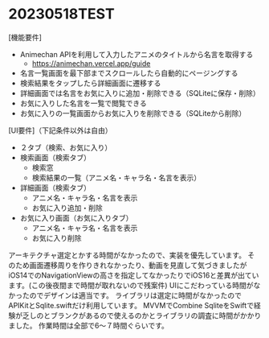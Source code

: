 # 20230518TEST

[機能要件]
* Animechan APIを利用して入力したアニメのタイトルから名言を取得する
   * https://animechan.vercel.app/guide
* 名言一覧画面を最下部までスクロールしたら自動的にページングする
* 検索結果をタップしたら詳細画面に遷移する
* 詳細画面では名言をお気に入りに追加・削除できる（SQLiteに保存・削除）
* お気に入りした名言を一覧で閲覧できる
* お気に入りの一覧画面からお気に入りを削除できる（SQLiteから削除）

[UI要件]（下記条件以外は自由）
* ２タブ（検索、お気に入り）
* 検索画面（検索タブ）
   * 検索窓
   * 検索結果の一覧（アニメ名・キャラ名・名言を表示）
* 詳細画面（検索タブ）
   * アニメ名・キャラ名・名言を表示
   * お気に入り追加・削除
* お気に入り画面（お気に入りタブ）
   * アニメ名・キャラ名・名言を表示
   * お気に入り削除


アーキテクチャ選定とかする時間がなかったので、実装を優先しています。
そのため画面遷移周りを作りきれなかったり、動画を見直して気づきましたがiOS14でのNavigationViewの高さを指定してなかったりでiOS16と差異が出ています。(この後夜間まで時間が取れないので残案件)
UIにこだわっている時間がなかったのでデザインは適当です。
ライブラリは選定に時間がなかったのでAPIKitとSqlite.swiftだけ利用しています。
MVVMでCombine
SqliteをSwiftで経験が乏しのとブランクがあるので使えるのかとライブラリの調査に時間がかかりました。
作業時間は全部で6〜７時間ぐらいです。

